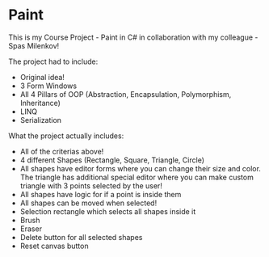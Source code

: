 # Paint
This is my Course Project - Paint in C# in collaboration with my colleague - Spas Milenkov!

The project had to include:
- Original idea!
- 3 Form Windows
- All 4 Pillars of OOP (Abstraction, Encapsulation, Polymorphism, Inheritance)
- LINQ
- Serialization

What the project actually includes:
- All of the criterias above!
- 4 different Shapes (Rectangle, Square, Triangle, Circle)
- All shapes have editor forms where you can change their size and color. The triangle has additional special editor where you can make custom triangle with 3 points selected by the user!
- All shapes have logic for if a point is inside them
- All shapes can be moved when selected!
- Selection rectangle which selects all shapes inside it
- Brush
- Eraser
- Delete button for all selected shapes
- Reset canvas button
